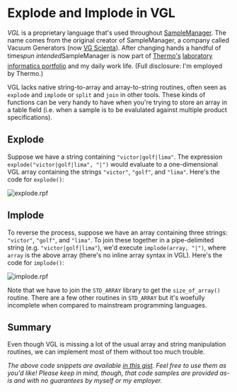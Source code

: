 # Explode and Implode in VGL

_VGL_ is a proprietary language that's used throughout [SampleManager](http://www.thermo.com/samplemanager).  The name comes from the original creator of SampleManager, a company called Vacuum Generators (now [VG Scienta](http://www.vgscienta.com/)).  After changing hands a handful of times&#151;_pun intended_&#151;SampleManager is now part of [Thermo's](http://www.thermo.com/) [laboratory informatics portfolio](www.thermo.com/informatics) and my daily work life.  (Full disclosure: I'm employed by Thermo.)

VGL lacks native string-to-array and array-to-string routines, often seen as `explode` and `implode` or `split` and `join` in other tools.  These kinds of functions can be very handy to have when you're trying to store an array in a table field (i.e. when a sample is to be evalulated against multiple product specifications).

## Explode

Suppose we have a string containing `"victor|golf|lima"`.  The expression `explode("victor|golf|lima", "|")` would evaluate to a one-dimensional VGL array containing the strings `"victor"`, `"golf"`, and `"lima"`.  Here's the code for `explode()`:

![explode.rpf](gist:4431755)

## Implode

To reverse the process, suppose we have an array containing three strings: `"victor"`, `"golf"`, and `"lima"`.  To join these together in a pipe-delimited string (e.g. `"victor|golf|lima"`), we'd execute `implode(array, "|")`, where `array` is the above array (there's no inline array syntax in VGL).  Here's the code for `implode()`:

![implode.rpf](gist:4431755)

Note that we have to join the `STD_ARRAY` library to get the `size_of_array()` routine.  There are a few other routines in `STD_ARRAY` but it's woefully incomplete when compared to mainstream programming languages.

## Summary

Even though VGL is missing a lot of the usual array and string manipulation routines, we can implement most of them without too much trouble.

_The above code snippets are available [in this gist](https://gist.github.com/4431755).  Feel free to use them as you'd like!  Please keep in mind, though, that code samples are provided as-is and with no guarantees by myself or my employer._